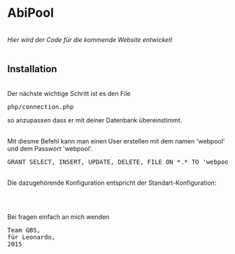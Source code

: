 <h1>AbiPool</h1>
<br><i>Hier wird der Code für die kommende Website entwickelt</i></br>
<br>

<h2>Installation</h2>


<br>Der nächste wichtige Schritt ist es den File <pre>php/connection.php</pre> so anzupassen dass er mit deiner Datenbank übereinstimmt.


<br>Mit diesme Befehl kann man einen User erstellen mit dem namen 'webpool' und dem Passwort 'webpool'.
<pre>
GRANT SELECT, INSERT, UPDATE, DELETE, FILE ON *.* TO 'webpool'@'localhost' IDENTIFIED BY PASSWORD '*FE773F4C77B9CA5700D568F226A78522FC6388EF';
</pre>

<br> Die dazugehörende Konfiguration entspricht der Standart-Konfiguration:

<pre>
<?php
	$connection_err = false;
	error_reporting(E_ERROR); 	
	$verbindung = mysql_connect("localhost", "webpool","webpool") or ($connection_err = true) ;
?>
</pre>

<br>Bei fragen einfach an mich wenden 



<pre>
Team GBS,
für Leonardo,
2015

</pre>
